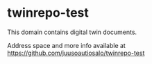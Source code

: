 # twinrepo-test

This domain contains digital twin documents.

Address space and more info available at https://github.com/juusoautiosalo/twinrepo-test
